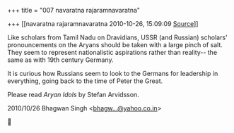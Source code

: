 +++
title = "007 navaratna rajaramnavaratna"

+++
[[navaratna rajaramnavaratna	2010-10-26, 15:09:09 [Source](https://groups.google.com/g/bvparishat/c/ArSlzz9DsVQ)]]





 Like scholars from Tamil Nadu on Dravidians, USSR (and Russian) scholars' pronouncements on the Aryans should be taken with a large pinch of salt. They seem to represent nationalistic aspirations rather than reality-- the same as with 19th century Germany.



 It is curious how Russians seem to look to the Germans for leadership in everything, going back to the time of Peter the Great.



 Please read *Aryan Idols* by Stefan Arvidsson.  
  

2010/10/26 Bhagwan Singh \<[bhagw...@yahoo.co.in]()\>



